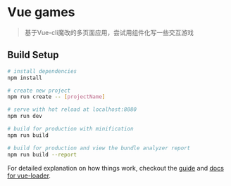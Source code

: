 # Vue games

> 基于Vue-cli魔改的多页面应用，尝试用组件化写一些交互游戏

## Build Setup

``` bash
# install dependencies
npm install

# create new project
npm run create -- [projectName]

# serve with hot reload at localhost:8080
npm run dev

# build for production with minification
npm run build

# build for production and view the bundle analyzer report
npm run build --report
```

For detailed explanation on how things work, checkout the [guide](http://vuejs-templates.github.io/webpack/) and [docs for vue-loader](http://vuejs.github.io/vue-loader).
